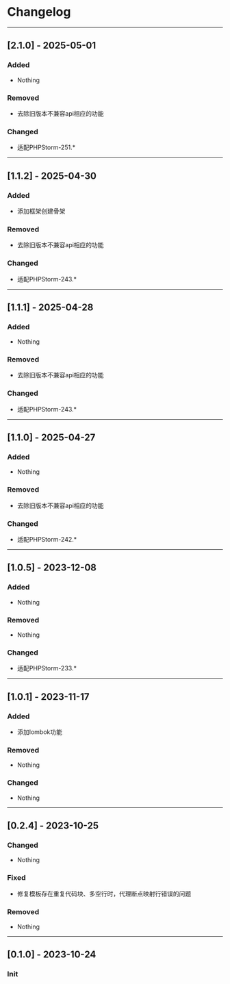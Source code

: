 <!-- Keep a Changelog guide -> https://keepachangelog.com -->

# Changelog
<hr>

## [2.1.0] - 2025-05-01
### Added
- Nothing

### Removed
- 去除旧版本不兼容api相应的功能

### Changed
- 适配PHPStorm-251.*
<hr>

## [1.1.2] - 2025-04-30
### Added
- 添加框架创建骨架

### Removed
- 去除旧版本不兼容api相应的功能

### Changed
- 适配PHPStorm-243.*
<hr>

## [1.1.1] - 2025-04-28
### Added
- Nothing

### Removed
- 去除旧版本不兼容api相应的功能

### Changed
- 适配PHPStorm-243.*
<hr>

## [1.1.0] - 2025-04-27
### Added
- Nothing

### Removed
- 去除旧版本不兼容api相应的功能

### Changed
- 适配PHPStorm-242.*
<hr>

## [1.0.5] - 2023-12-08
### Added
- Nothing

### Removed
- Nothing

### Changed
- 适配PHPStorm-233.*
<hr>

## [1.0.1] - 2023-11-17
### Added
- 添加lombok功能

### Removed
- Nothing

### Changed
- Nothing
<hr>

## [0.2.4] - 2023-10-25
### Changed
- Nothing

### Fixed
- 修复模板存在重复代码块、多空行时，代理断点映射行错误的问题

### Removed
- Nothing
<hr>

## [0.1.0] - 2023-10-24
### Init